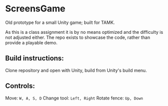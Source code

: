 # ScreensGame
Old prototype for a small Unity game; built for TAMK.

As this is a class assignment it is by no means optimized and the difficulty is not adjusted either. The repo exists to showcase the code, rather than provide a playable demo.

## Build instructions:

Clone repository and open with Unity, build from Unity's build menu.

## Controls:

Move: `W, A, S, D`
Change tool: `Left, Right`
Rotate fence: `Up, Down`
